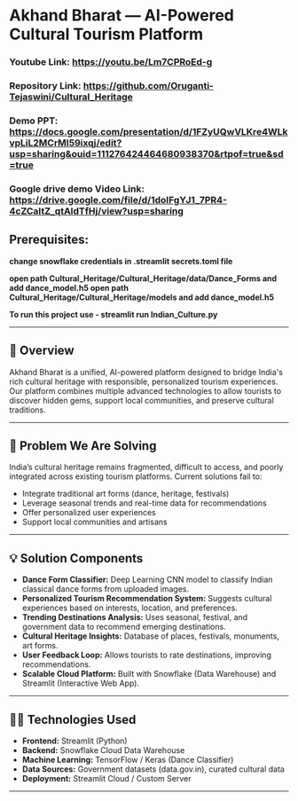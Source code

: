# Akhand Bharat — AI-Powered Cultural Tourism Platform

### Youtube Link: https://youtu.be/Lm7CPRoEd-g
### Repository Link: https://github.com/Oruganti-Tejaswini/Cultural_Heritage
### Demo PPT: https://docs.google.com/presentation/d/1FZyUQwVLKre4WLkvpLiL2MCrMI59ixqj/edit?usp=sharing&ouid=111276424464680938370&rtpof=true&sd=true
### Google drive demo Video Link: https://drive.google.com/file/d/1doIFgYJ1_7PR4-4cZCaItZ_qtAIdTfHj/view?usp=sharing

## Prerequisites:

**change snowflake credentials in .streamlit secrets.toml file**

**open path Cultural_Heritage/Cultural_Heritage/data/Dance_Forms and add dance_model.h5
open path Cultural_Heritage/Cultural_Heritage/models and add dance_model.h5**

**To run this project use - streamlit run Indian_Culture.py**


---

## 🚀 Overview

Akhand Bharat is a unified, AI-powered platform designed to bridge India's rich cultural heritage with responsible, personalized tourism experiences. Our platform combines multiple advanced technologies to allow tourists to discover hidden gems, support local communities, and preserve cultural traditions.

---

## 🎯 Problem We Are Solving

India’s cultural heritage remains fragmented, difficult to access, and poorly integrated across existing tourism platforms. Current solutions fail to:

- Integrate traditional art forms (dance, heritage, festivals)
- Leverage seasonal trends and real-time data for recommendations
- Offer personalized user experiences
- Support local communities and artisans

---

## 💡 Solution Components

- **Dance Form Classifier:** Deep Learning CNN model to classify Indian classical dance forms from uploaded images.
- **Personalized Tourism Recommendation System:** Suggests cultural experiences based on interests, location, and preferences.
- **Trending Destinations Analysis:** Uses seasonal, festival, and government data to recommend emerging destinations.
- **Cultural Heritage Insights:** Database of places, festivals, monuments, art forms.
- **User Feedback Loop:** Allows tourists to rate destinations, improving recommendations.
- **Scalable Cloud Platform:** Built with Snowflake (Data Warehouse) and Streamlit (Interactive Web App).

---

## 🧑‍💻 Technologies Used

- **Frontend:** Streamlit (Python)
- **Backend:** Snowflake Cloud Data Warehouse
- **Machine Learning:** TensorFlow / Keras (Dance Classifier)
- **Data Sources:** Government datasets (data.gov.in), curated cultural data
- **Deployment:** Streamlit Cloud / Custom Server

---

